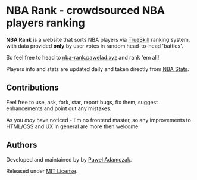 # NBA Rank - crowdsourced NBA players ranking
**NBA Rank** is a website that sorts NBA players via [TrueSkill](http://research.microsoft.com/en-us/projects/trueskill/)
ranking system, with data provided **only** by user votes in random head-to-head 'battles'.

So feel free to head to [nba-rank.pawelad.xyz](https://nba-rank.pawelad.xyz/) and rank 'em all!

Players info and stats are updated daily and taken directly from [NBA Stats](http://stats.nba.com/).

## Contributions
Feel free to use, ask, fork, star, report bugs, fix them,
suggest enhancements and point out any mistakes.

As you *may* have noticed - I'm no frontend master,
so any improvements to HTML/CSS and UX in general are more then welcome.

## Authors
Developed and maintained by by [Paweł Adamczak](https://github.com/pawelad).

Released under [MIT License](LICENSE).
